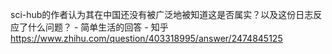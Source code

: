 sci-hub的作者认为其在中国还没有被广泛地被知道这是否属实？以及这份日志反应了什么问题？ - 简单生活的回答 - 知乎
https://www.zhihu.com/question/403318995/answer/2474845125
